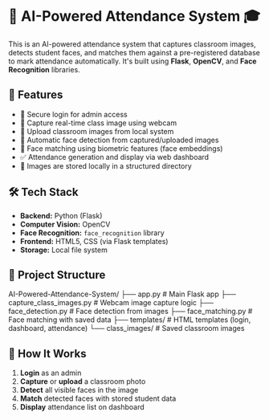 # 🧠 AI-Powered Attendance System 🎓

This is an AI-powered attendance system that captures classroom images, detects student faces, and matches them against a pre-registered database to mark attendance automatically. It's built using **Flask**, **OpenCV**, and **Face Recognition** libraries.

## 🚀 Features

- 🔐 Secure login for admin access
- 📸 Capture real-time class image using webcam
- 📁 Upload classroom images from local system
- 🤖 Automatic face detection from captured/uploaded images
- 🧠 Face matching using biometric features (face embeddings)
- ✅ Attendance generation and display via web dashboard
- 💾 Images are stored locally in a structured directory

## 🛠️ Tech Stack

- **Backend:** Python (Flask)
- **Computer Vision:** OpenCV
- **Face Recognition:** `face_recognition` library
- **Frontend:** HTML5, CSS (via Flask templates)
- **Storage:** Local file system

## 📂 Project Structure
AI-Powered-Attendance-System/
├── app.py # Main Flask app
├── capture_class_images.py # Webcam image capture logic
├── face_detection.py # Face detection from images
├── face_matching.py # Face matching with saved data
├── templates/ # HTML templates (login, dashboard, attendance)
└── class_images/ # Saved classroom images

## 🧪 How It Works

1. **Login** as an admin
2. **Capture** or **upload** a classroom photo
3. **Detect** all visible faces in the image
4. **Match** detected faces with stored student data
5. **Display** attendance list on dashboard
